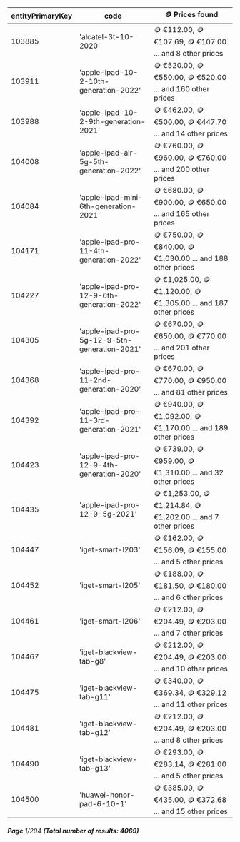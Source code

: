 | entityPrimaryKey | code                                         | 🪙 Prices found                                                   |
| ---------------- | -------------------------------------------- | ----------------------------------------------------------------- |
| 103885           | 'alcatel-3t-10-2020'                         | 🪙 €112.00, 🪙 €107.69, 🪙 €107.00 ... and 8 other prices         |
| 103911           | 'apple-ipad-10-2-10th-generation-2022'       | 🪙 €520.00, 🪙 €550.00, 🪙 €520.00 ... and 160 other prices       |
| 103988           | 'apple-ipad-10-2-9th-generation-2021'        | 🪙 €462.00, 🪙 €500.00, 🪙 €447.70 ... and 14 other prices        |
| 104008           | 'apple-ipad-air-5g-5th-generation-2022'      | 🪙 €760.00, 🪙 €960.00, 🪙 €760.00 ... and 200 other prices       |
| 104084           | 'apple-ipad-mini-6th-generation-2021'        | 🪙 €680.00, 🪙 €900.00, 🪙 €650.00 ... and 165 other prices       |
| 104171           | 'apple-ipad-pro-11-4th-generation-2022'      | 🪙 €750.00, 🪙 €840.00, 🪙 €1,030.00 ... and 188 other prices     |
| 104227           | 'apple-ipad-pro-12-9-6th-generation-2022'    | 🪙 €1,025.00, 🪙 €1,120.00, 🪙 €1,305.00 ... and 187 other prices |
| 104305           | 'apple-ipad-pro-5g-12-9-5th-generation-2021' | 🪙 €670.00, 🪙 €650.00, 🪙 €770.00 ... and 201 other prices       |
| 104368           | 'apple-ipad-pro-11-2nd-generation-2020'      | 🪙 €670.00, 🪙 €770.00, 🪙 €950.00 ... and 81 other prices        |
| 104392           | 'apple-ipad-pro-11-3rd-generation-2021'      | 🪙 €940.00, 🪙 €1,092.00, 🪙 €1,170.00 ... and 189 other prices   |
| 104423           | 'apple-ipad-pro-12-9-4th-generation-2020'    | 🪙 €739.00, 🪙 €959.00, 🪙 €1,310.00 ... and 32 other prices      |
| 104435           | 'apple-ipad-pro-12-9-5g-2021'                | 🪙 €1,253.00, 🪙 €1,214.84, 🪙 €1,202.00 ... and 7 other prices   |
| 104447           | 'iget-smart-l203'                            | 🪙 €162.00, 🪙 €156.09, 🪙 €155.00 ... and 5 other prices         |
| 104452           | 'iget-smart-l205'                            | 🪙 €188.00, 🪙 €181.50, 🪙 €180.00 ... and 6 other prices         |
| 104461           | 'iget-smart-l206'                            | 🪙 €212.00, 🪙 €204.49, 🪙 €203.00 ... and 7 other prices         |
| 104467           | 'iget-blackview-tab-g8'                      | 🪙 €212.00, 🪙 €204.49, 🪙 €203.00 ... and 10 other prices        |
| 104475           | 'iget-blackview-tab-g11'                     | 🪙 €340.00, 🪙 €369.34, 🪙 €329.12 ... and 11 other prices        |
| 104481           | 'iget-blackview-tab-g12'                     | 🪙 €212.00, 🪙 €204.49, 🪙 €203.00 ... and 8 other prices         |
| 104490           | 'iget-blackview-tab-g13'                     | 🪙 €293.00, 🪙 €283.14, 🪙 €281.00 ... and 5 other prices         |
| 104500           | 'huawei-honor-pad-6-10-1'                    | 🪙 €385.00, 🪙 €435.00, 🪙 €372.68 ... and 15 other prices        |

###### **Page** 1/204 **(Total number of results: 4069)**